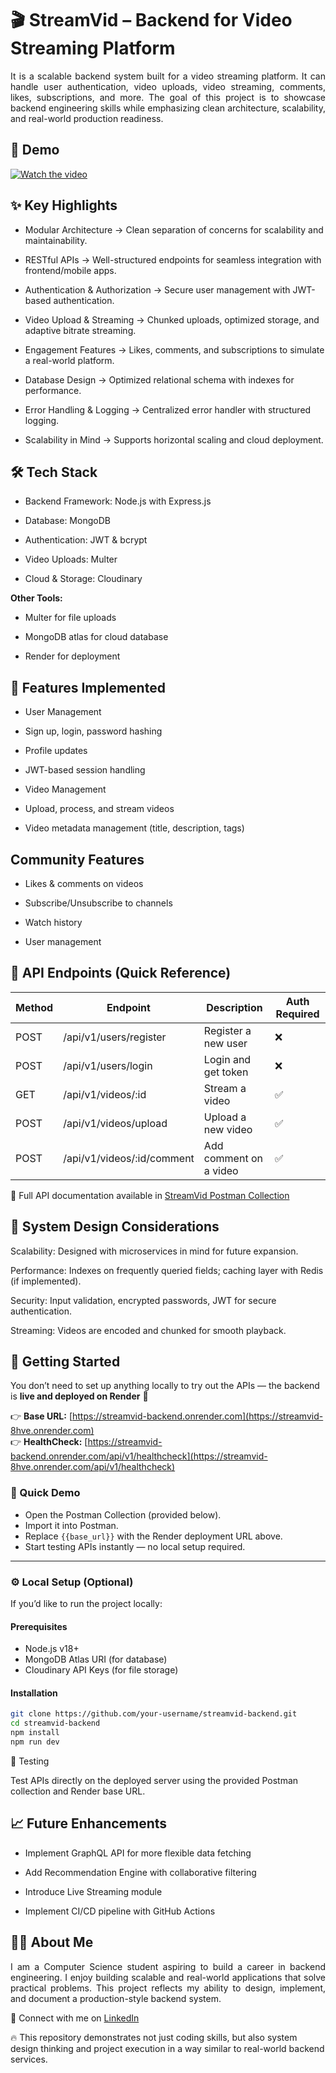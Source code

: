 
# 🎬 StreamVid – Backend for Video Streaming Platform
<p style="text-align:justify;">It is a scalable backend system built for a video streaming platform. It can handle user authentication, video uploads, video streaming, comments, likes, subscriptions, and more. The goal of this project is to showcase backend engineering skills while emphasizing clean architecture, scalability, and real-world production readiness.</p>


## 🎥 Demo

[![Watch the video](https://img.youtube.com/vi/<VIDEO_ID>/0.jpg)](https://www.youtube.com/watch?v=<VIDEO_ID>)


## ✨ Key Highlights

- Modular Architecture → Clean separation of concerns for scalability and maintainability.

- RESTful APIs → Well-structured endpoints for seamless integration with frontend/mobile apps.

- Authentication & Authorization → Secure user management with JWT-based authentication.

- Video Upload & Streaming → Chunked uploads, optimized storage, and adaptive bitrate streaming.

- Engagement Features → Likes, comments, and subscriptions to simulate a real-world platform.

- Database Design → Optimized relational schema with indexes for performance.

- Error Handling & Logging → Centralized error handler with structured logging.

- Scalability in Mind → Supports horizontal scaling and cloud deployment.

## 🛠️ Tech Stack

- Backend Framework: Node.js with Express.js

- Database: MongoDB

- Authentication: JWT & bcrypt

- Video Uploads: Multer

- Cloud & Storage: Cloudinary

**Other Tools:**

- Multer for file uploads

- MongoDB atlas for cloud database

- Render for deployment

## 📌 Features Implemented

- User Management

- Sign up, login, password hashing

- Profile updates

- JWT-based session handling

- Video Management

- Upload, process, and stream videos

- Video metadata management (title, description, tags)

## Community Features

- Likes & comments on videos

- Subscribe/Unsubscribe to channels

- Watch history

- User management


## 📌 API Endpoints (Quick Reference)

| Method | Endpoint                 | Description            | Auth Required |
|--------|--------------------------|------------------------|---------------|
| POST   | /api/v1/users/register   | Register a new user    | ❌ |
| POST   | /api/v1/users/login      | Login and get token    | ❌ |
| GET    | /api/v1/videos/:id       | Stream a video         | ✅ |
| POST   | /api/v1/videos/upload    | Upload a new video     | ✅ |
| POST   | /api/v1/videos/:id/comment| Add comment on a video | ✅ |



📖 Full API documentation available in [StreamVid Postman Collection](./docs/streamvid-api.postman_collection.json)

## 🧩 System Design Considerations

Scalability: Designed with microservices in mind for future expansion.

Performance: Indexes on frequently queried fields; caching layer with Redis (if implemented).

Security: Input validation, encrypted passwords, JWT for secure authentication.

Streaming: Videos are encoded and chunked for smooth playback.

## 🚀 Getting Started

You don’t need to set up anything locally to try out the APIs — the backend is **live and deployed on Render** 🎉  

👉 **Base URL:** [https://streamvid-backend.onrender.com](https://streamvid-8hve.onrender.com)  
👉 **HealthCheck:** [https://streamvid-backend.onrender.com/api/v1/healthcheck](https://streamvid-8hve.onrender.com/api/v1/healthcheck)

### 📌 Quick Demo
- Open the Postman Collection (provided below).  
- Import it into Postman.  
- Replace `{{base_url}}` with the Render deployment URL above.  
- Start testing APIs instantly — no local setup required.  

---

### ⚙️ Local Setup (Optional)
If you’d like to run the project locally:  

#### Prerequisites  
- Node.js v18+  
- MongoDB Atlas URI (for database)
- Cloudinary API Keys (for file storage)  

#### Installation  
```bash
git clone https://github.com/your-username/streamvid-backend.git
cd streamvid-backend
npm install
npm run dev
```

🧪 Testing

Test APIs directly on the deployed server using the provided Postman collection and Render base URL.

## 📈 Future Enhancements

- Implement GraphQL API for more flexible data fetching

- Add Recommendation Engine with collaborative filtering

- Introduce Live Streaming module

- Implement CI/CD pipeline with GitHub Actions

## 👨‍💻 About Me

<p style="text-align:justify;">I am a Computer Science student aspiring to build a career in backend engineering. I enjoy building scalable and real-world applications that solve practical problems. This project reflects my ability to design, implement, and document a production-style backend system.</p>

📌 Connect with me on [LinkedIn](https://linkedin.com/in/pankaj-kumar98/)

🔥 This repository demonstrates not just coding skills, but also system design thinking and project execution in a way similar to real-world backend services.
